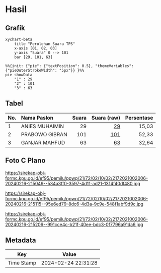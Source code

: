 # Hasil

## Grafik

```mermaid
xychart-beta
    title "Perolehan Suara TPS"
    x-axis [01, 02, 03]
    y-axis "Suara" 0 --> 101
    bar [29, 101, 63]
```

```mermaid
%%{init: {"pie": {"textPosition": 0.5}, "themeVariables": {"pieOuterStrokeWidth": "5px"}} }%%
pie showData
    "1" : 29
    "2" : 101
    "3" : 63
```

## Tabel

| No. | Nama Paslon    | Suara | Suara (raw) | Persentase |
|:--- |:-------------- | -----:| -----------:| ----------:|
| 1   | ANIES MUHAIMIN | 29    | [29][p-1]   | 15,03      |
| 2   | PRABOWO GIBRAN | 101   | [101][p-2]  | 52,33      |
| 3   | GANJAR MAHFUD  | 63    | [63][p-3]   | 32,64      |


[p-1]: https://github.com/gigit-pemilu/pemilu-2024-21-kepulauan-riau/blob/main/pilpres/hitung-suara/sub/21-kepulauan-riau/sub/72-kota-tanjung-pinang/sub/02-tanjung-pinang-timur/sub/1002-kampung-bulang/sub/006-tps/sub/paslon-1.txt
[p-2]: https://github.com/gigit-pemilu/pemilu-2024-21-kepulauan-riau/blob/main/pilpres/hitung-suara/sub/21-kepulauan-riau/sub/72-kota-tanjung-pinang/sub/02-tanjung-pinang-timur/sub/1002-kampung-bulang/sub/006-tps/sub/paslon-2.txt
[p-3]: https://github.com/gigit-pemilu/pemilu-2024-21-kepulauan-riau/blob/main/pilpres/hitung-suara/sub/21-kepulauan-riau/sub/72-kota-tanjung-pinang/sub/02-tanjung-pinang-timur/sub/1002-kampung-bulang/sub/006-tps/sub/paslon-3.txt

## Foto C Plano

https://sirekap-obj-formc.kpu.go.id/ef95/pemilu/ppwp/21/72/02/10/02/2172021002006-20240216-215049--534a3ff0-3597-4d11-ad21-1314f40df480.jpg

https://sirekap-obj-formc.kpu.go.id/ef95/pemilu/ppwp/21/72/02/10/02/2172021002006-20240216-215115--95e6ed79-8dc6-4d3a-9c9e-548f1abf9d9c.jpg

https://sirekap-obj-formc.kpu.go.id/ef95/pemilu/ppwp/21/72/02/10/02/2172021002006-20240216-215206--991cce4c-b21f-40ee-bdc3-0f7796a91da6.jpg


## Metadata

| Key        | Value               |
| ---------- | ------------------- |
| Time Stamp | 2024-02-24 22:31:28 |



